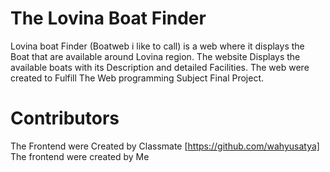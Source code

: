 # The Lovina Boat Finder
Lovina boat Finder (Boatweb i like to call) is a web where it displays the Boat that are available around Lovina region. 
The website Displays the available boats with its Description and detailed Facilities. 
The web were created to Fulfill The Web programming Subject Final Project.
# Contributors
  The Frontend were Created by Classmate [https://github.com/wahyusatya]
  The frontend were created by Me
